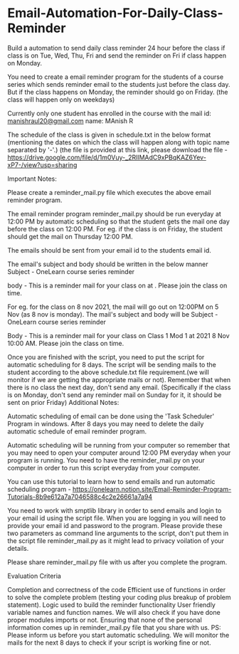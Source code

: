 # Email-Automation-For-Daily-Class-Reminder
Build a automation to send daily class reminder 24 hour before the class if class is on Tue, Wed, Thu, Fri and send the reminder on Fri if class happen on Monday. 


You need to create a email reminder program for the students of a course series which sends reminder email to the students just before the class day. But if the class happens on Monday, the reminder should go on Friday. (the class will happen only on weekdays)

Currently only one student has enrolled in the course with the
mail id: manishraul20@gmail.com
name: MAnish R

The schedule of the class is given in schedule.txt in the below format (mentioning the dates on which the class will happen along with topic name separated by '-'.) (the file is provided at this link, please download the file - https://drive.google.com/file/d/1m0Vuy-_2RIlMAdC9xPBqKAZ6Yev-xP7-/view?usp=sharing

Important Notes:

Please create a reminder_mail.py file which executes the above email reminder program.

The email reminder program reminder_mail.py should be run everyday at 12:00 PM by automatic scheduling so that the student gets the mail one day before the class on 12:00 PM. For eg. if the class is on Friday, the student should get the mail on Thursday 12:00 PM.

The emails should be sent from your email id to the students email id.

The email's subject and body should be written in the below manner
Subject - OneLearn course series reminder

body - This is a reminder mail for your class on <Topic name of the day taken from schedule.txt> at <given date and time from schedule.txt>. Please join the class on time.

For eg. for the class on 8 nov 2021, the mail will go out on 12:00PM on 5 Nov (as 8 nov is monday). The mail's subject and body will be
Subject - OneLearn course series reminder

Body - This is a reminder mail for your class on Class 1 Mod 1 at 2021 8 Nov 10:00 AM. Please join the class on time.

Once you are finished with the script, you need to put the script for automatic scheduling for 8 days. The script will be sending mails to the student according to the above schedule.txt file requirement.(we will monitor if we are getting the appropriate mails or not). Remember that when there is no class the next day, don't send any email. (Specifically if the class is on Monday, don't send any reminder mail on Sunday for it, it should be sent on prior Friday)
Additional Notes:

Automatic scheduling of email can be done using the 'Task Scheduler' Program in windows. After 8 days you may need to delete the daily automatic schedule of email reminder program.

Automatic scheduling will be running from your computer so remember that you may need to open your computer around 12:00 PM everyday when your program is running. You need to have the reminder_mail.py on your computer in order to run this script everyday from your computer.

You can use this tutorial to learn how to send emails and run automatic scheduling program - https://onelearn.notion.site/Email-Reminder-Program-Tutorials-8b9e612a7a7046588c4c2e26661a7a94

You need to work with smptlib library in order to send emails and login to your email id using the script file. When you are logging in you will need to provide your email id and password to the program. Please provide these two parameters as command line arguments to the script, don't put them in the script file reminder_mail.py as it might lead to privacy voilation of your details.

Please share reminder_mail.py file with us after you complete the program.

Evaluation Criteria

Completion and correctness of the code
Efficient use of functions in order to solve the complete problem (testing your coding plus breakup of problem statement).
Logic used to build the reminder functionality
User friendly variable names and function names. We will also check if you have done proper modules imports or not.
Ensuring that none of the personal information comes up in reminder_mail.py file that you share with us.
PS: Please inform us before you start automatic scheduling. We will monitor the mails for the next 8 days to check if your script is working fine or not.

